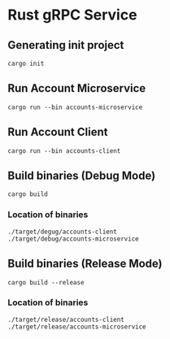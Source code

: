 # Rust gRPC Service

## Generating init project

    cargo init

## Run Account Microservice

    cargo run --bin accounts-microservice

## Run Account Client

    cargo run --bin accounts-client

## Build binaries (Debug Mode)

    cargo build

### Location of binaries
    
    ./target/degug/accounts-client
    ./target/debug/accounts-microservice

## Build binaries (Release Mode)

    cargo build --release

### Location of binaries
    
    ./target/release/accounts-client
    ./target/release/accounts-microservice
